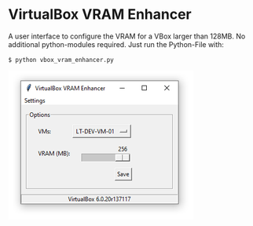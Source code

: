 # VirtualBox VRAM Enhancer
A user interface to configure the VRAM for a VBox larger than 128MB.
No additional python-modules required. Just run the Python-File with:

```
$ python vbox_vram_enhancer.py
```

![](https://github.com/laurence-trippen/VirtualBox-VRAM-Enhancer/blob/master/Preview/vboxvramenhancer_preview.png?raw=true)
